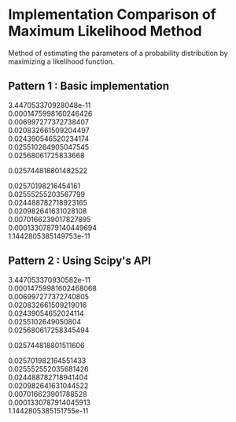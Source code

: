 # Implementation Comparison of Maximum Likelihood Method 
Method of estimating the parameters of a probability distribution by maximizing a likelihood function.

## Pattern 1 : Basic implementation 
3.447053370928048e-11  
0.0001475998160246426  
0.006997277372738407  
0.020832661509204497  
0.024390546520234174  
0.025510264905047545  
0.02568061725833668  

0.025744818801482522  

0.02570198216454161  
0.02555255203567799  
0.024488782718923165  
0.020982641631028108  
0.0070166239017827895  
0.00013307879140449694  
1.1442805385149753e-11  

## Pattern 2 :  Using Scipy's API
3.447053370930582e-11  
0.00014759981602468068  
0.006997277372740805  
0.020832661509219016  
0.02439054652024114  
0.0255102649050804  
0.025680617258345494  

0.025744818801511606  

0.025701982164551433  
0.025552552035681426  
0.024488782718941404  
0.020982641631044522  
0.007016623901788528  
0.0001330787914045913  
1.1442805385151755e-11  
